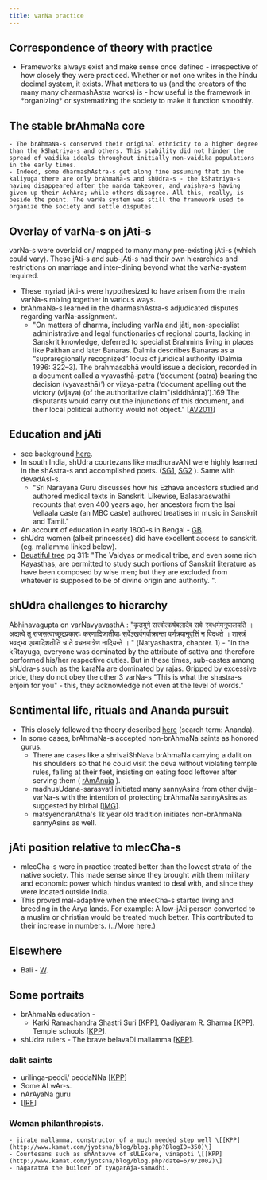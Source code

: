 ```yaml
---
title: varNa practice
---
```


## Correspondence of theory with practice
- Frameworks always exist and make sense once defined - irrespective of how closely they were practiced. Whether or not one writes in the hindu decimal system, it exists. What matters to us (and the creators of the many many dharmashAstra works) is - how useful is the framework in \*organizing\* or systematizing the society to make it function smoothly.

## The stable brAhmaNa core
    - The brAhmaNa-s conserved their original ethnicity to a higher degree than the kShatriya-s and others. This stability did not hinder the spread of vaidika ideals throughout initially non-vaidika populations in the early times.  
    - Indeed, some dharmashAstra-s get along fine assuming that in the kaliyuga there are only brAhmaNa-s and shUdra-s - the kShatriya-s having disappeared after the nanda takeover, and vaishya-s having given up their AchAra; while others disagree. All this, really, is beside the point. The varNa system was still the framework used to organize the society and settle disputes.

## Overlay of varNa-s on jAti-s
varNa-s were overlaid on/ mapped to many many pre-existing jAti-s (which could vary). These jAti-s and sub-jAti-s had their own hierarchies and restrictions on marriage and inter-dining beyond what the varNa-system required.
- These myriad jAti-s were hypothesized to have arisen from the main varNa-s mixing together in various ways.
- brAhmaNa-s learned in the dharmashAstra-s adjudicated disputes regarding varNa-assignment.
    - "On matters of dharma, including varNa and jāti, non-specialist administrative and legal functionaries of regional courts, lacking in Sanskrit knowledge, deferred to specialist Brahmins living in places like Paithan and later Banaras. Dalmia describes Banaras as a “supraregionally recognized” locus of juridical authority (Dalmia 1996: 322–3). The brahmasabhā would issue a decision, recorded in a document called a vyavasthā-patra (‘document (patra) bearing the decision (vyavasthā)’) or vijaya-patra (‘document spelling out the victory (vijaya) (of the authoritative claim"(siddhānta)’).169 The disputants would carry out the injunctions of this document, and their local political authority would not object." \[[AV2011](http://works.bepress.com/cgi/viewcontent.cgi?article=1088&context=ananya_vajpeyi)\]

## Education and jAti
- see background [here](../../intellect-sentiment/).
- In south India, shUdra courtezans like madhuravANI were highly learned in the shAstra-s and accomplished poets. ([SG1](https://youtu.be/xUdrbAZJCEk?t=275), [SG2](https://www.youtube.com/watch?v=ff6mVQ_yn2s) ). Same with devadAsI-s.
    - "Sri Narayana Guru discusses how his Ezhava ancestors studied and authored medical texts in Sanskrit. Likewise, Balasaraswathi recounts that even 400 years ago, her ancestors from the Isai Vellaala caste (an MBC caste) authored treatises in music in Sanskrit and Tamil."  
- An account of education in early 1800-s in Bengal - [GB](https://play.google.com/books/reader?id=FZcxAQAAMAAJ&printsec=frontcover&output=reader&hl=en&pg=GBS.PA714).
- shUdra women (albeit princesses) did have excellent access to sanskrit. (eg. mallamma linked below).
- [Beuatiful tree](http://www.arvindguptatoys.com/arvindgupta/beautifultree.pdf) pg 311: "The Vaidyas or medical tribe, and even some rich Kayasthas, are permitted to study such portions of Sanskrit literature as have been composed by wise men; but they are excluded from whatever is supposed to be of divine origin and authority. ".  

## shUdra challenges to hierarchy 
Abhinavagupta on varNavyavasthA : "कृतयुगे सत्त्वोत्कर्षबलादेव सर्वः स्वधर्ममनुपालयति । अद्यत्वे तु राजसत्वाच्छूद्रप्रकाराः करणादिजातीयाः सर्वेऽखर्वगर्वाक्रान्ता वर्णत्रयानुवृत्तिं न विदधते । शास्त्रं भवद्भ्य एवमादिशतीति च ते वचनमात्रेण नाद्रियन्ते । " (Natyashastra, chapter. 1)
    - "In the kRtayuga, everyone was dominated by the attribute of sattva and therefore performed his/her respective duties. But in these times, sub-castes among shUdra-s such as the karaNa are dominated by rajas. Gripped by excessive pride, they do not obey the other 3 varNa-s "This is what the shastra-s enjoin for you" - this, they acknowledge not even at the level of words."

## Sentimental life, rituals and Ananda pursuit
- This closely followed the theory described [here](../varna-theory/) (search term: Ananda).
- In some cases, brAhmaNa-s accepted non-brAhmaNa saints as honored gurus.
    - There are cases like a shrIvaiShNava brAhmaNa carrying a dalit on his shoulders so that he could visit the deva without violating temple rules, falling at their feet, insisting on eating food leftover after serving them ( [rAmAnuja](http://www.iskcontimes.com/archive/ramanuja-chides-his-wife) ).
    - madhusUdana-sarasvatI initiated many sannyAsins from other dvija-varNa-s with the intention of protecting brAhmaNa sannyAsins as suggested by bIrbal \[[IMG](http://i.imgur.com/WLSY6VL.jpg)\].
    - matsyendranAtha's 1k year old tradition initiates non-brAhmaNa sannyAsins as well.  

## jAti position relative to mlecCha-s
- mlecCha-s were in practice treated better than the lowest strata of the native society. This made sense since they brought with them military and economic power which hindus wanted to deal with, and since they were located outside India.
- This proved mal-adaptive when the mlecCha-s started living and breeding in the Arya lands. For example: A low-jAti person converted to a muslim or christian would be treated much better. This contributed to their increase in numbers. (../More [here](future/).)

## Elsewhere
- Bali - [W](https://en.wikipedia.org/wiki/Balinese_caste_system).

## Some portraits
- brAhmaNa education -
    - Karki Ramachandra Shastri Suri \[[KPP](http://www.kamat.com/jyotsna/blog/blog.php?BlogID=1539)\], Gadiyaram R. Sharma \[[KPP](http://www.kamat.com/kalranga/edu/andhra1900.htm)\]. Temple schools \[[KPP](http://www.kamat.com/jyotsna/blog/blog.php?BlogID=959)\]. 
- shUdra rulers - The brave belavaDi mallamma \[[KPP](http://www.kamat.com/kalranga/edu/mallamma.htm)\].

### dalit saints
- urilinga-peddi/ peddaNNa \[[KPP](http://www.kamat.com/jyotsna/blog/blog.php?BlogID=1222)\]
- Some ALwAr-s.
- nArAyaNa guru
- \[[IRF](http://www.indusresearch.org/dalit-saints-of-hinduism-part-1/)\]

### Woman philanthropists.
    - jiraLe mallamma, constructor of a much needed step well \[[KPP](http://www.kamat.com/jyotsna/blog/blog.php?BlogID=350)\]
    - Courtesans such as shAntavve of sULEkere, vinapoti \[[KPP](http://www.kamat.com/jyotsna/blog/blog.php?date=6/9/2002)\]
    - nAgaratnA the builder of tyAgarAja-samAdhi.
